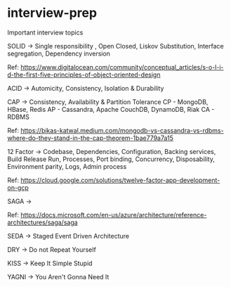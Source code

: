 # interview-prep
Important interview topics

SOLID -> Single responsibility , Open Closed, Liskov Substitution, Interface segregation, Dependency inversion

Ref: https://www.digitalocean.com/community/conceptual_articles/s-o-l-i-d-the-first-five-principles-of-object-oriented-design

ACID -> Automicity, Consistency, Isolation & Durability

CAP -> Consistency, Availability & Partition Tolerance
CP - MongoDB, HBase, Redis
AP - Cassandra, Apache CouchDB, DynamoDB, Riak
CA - RDBMS

Ref: https://bikas-katwal.medium.com/mongodb-vs-cassandra-vs-rdbms-where-do-they-stand-in-the-cap-theorem-1bae779a7a15

12 Factor -> Codebase, Dependencies, Configuration, Backing services, Build Release Run, Processes, Port binding, Concurrency, Disposability, Environment parity, Logs, Admin process

Ref: https://cloud.google.com/solutions/twelve-factor-app-development-on-gcp

SAGA ->

Ref: https://docs.microsoft.com/en-us/azure/architecture/reference-architectures/saga/saga

SEDA -> Staged Event Driven Architecture

DRY -> Do not Repeat Yourself

KISS -> Keep It Simple Stupid

YAGNI -> You Aren't Gonna Need It
